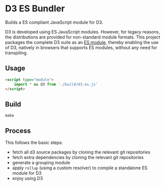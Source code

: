 # D3 ES Bundler

Builds a ES compliant JavaScript module for D3.

D3 is developed using ES JavaScript modules. However, for legacy reasons, the
distributions are provided for non-standard module formats. This project
packages the complete D3 suite as an [ES module][mozesmod], thereby enabling the
use of D3, natively in browsers that supports ES modules, without any need for
transpiling.

## Usage

```html
<script type="module">
	import * as d3 from './build/d3.es.js'
</script>
```

## Build

```
make
```

## Process

This follows the basic steps:

- fetch all d3 source packages by cloning the relevant git repositories
- fetch extra dependencies by cloning the relevant git repositories
- generate a grouping module
- apply `rollup` (using a custom resolver) to compile a standalone ES module for
  D3
- enjoy using D3

[mozesmod]: https://developer.mozilla.org/en-US/docs/Web/JavaScript/Guide/Modules "JavaScript ES Modules"
